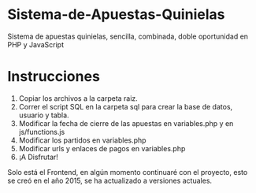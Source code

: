 # Sistema-de-Apuestas-Quinielas
Sistema de apuestas quinielas, sencilla, combinada, doble oportunidad en PHP y JavaScript

# Instrucciones
1. Copiar los archivos a la carpeta raiz.
2. Correr el script SQL en la carpeta sql para crear la base de datos, usuario y tabla.
3. Modificar la fecha de cierre de las apuestas en variables.php y en js/functions.js
4. Modificar los partidos en variables.php
5. Modificar urls y enlaces de pagos en variables.php
6. ¡A Disfrutar!

Solo está el Frontend, en algún momento continuaré con el proyecto, esto se creó en el año 2015, se ha actualizado a versiones actuales.

